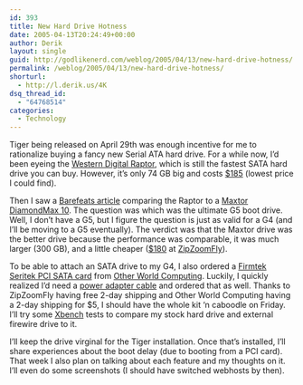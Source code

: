 ```yaml
---
id: 393
title: New Hard Drive Hotness
date: 2005-04-13T20:24:49+00:00
author: Derik
layout: single
guid: http://godlikenerd.com/weblog/2005/04/13/new-hard-drive-hotness/
permalink: /weblog/2005/04/13/new-hard-drive-hotness/
shorturl:
  - http://l.derik.us/4K
dsq_thread_id:
  - "64768514"
categories:
  - Technology
---
```

Tiger being released on April 29th was enough incentive for me to rationalize buying a fancy new Serial ATA hard drive. For a while now, I&#8217;d been eyeing the [Western Digital Raptor](http://www.wdc.com/en/products/Products.asp?DriveID=65&Language=en), which is still the fastest SATA hard drive you can buy. However, it&#8217;s only 74 GB big and costs [$185](http://www.zipzoomfly.com/jsp/ProductDetail.jsp?ProductCode=101222) (lowest price I could find).

Then I saw a [Barefeats article](http://www.barefeats.com/boot02.html) comparing the Raptor to a [Maxtor DiamondMax 10](http://www.maxtor.com/portal/site/Maxtor/menuitem.ba88f6d7cf664718376049b291346068/?channelpath=/en_us/Products/ATA%20Hard%20Drives/Desktop/DiamondMax%2010). The question was which was the ultimate G5 boot drive. Well, I don&#8217;t have a G5, but I figure the question is just as valid for a G4 (and I&#8217;ll be moving to a G5 eventually). The verdict was that the Maxtor drive was the better drive because the performance was comparable, it was much larger (300 GB), and a little cheaper ([$180](http://www.zipzoomfly.com/jsp/ProductDetail.jsp?ProductCode=100719) at [ZipZoomFly](http://www.zipzoomfly.com)).

To be able to attach an SATA drive to my G4, I also ordered a [Firmtek Seritek PCI SATA card](http://www.firmtek.com/seritek/seritek-1s2/) from [Other World Computing](http://www.macsales.com). Luckily, I quickly realized I&#8217;d need a [power adapter cable]() and ordered that as well. Thanks to ZipZoomFly having free 2-day shipping and Other World Computing having a 2-day shipping for $5, I should have the whole kit &#8216;n caboodle on Friday. I&#8217;ll try some [Xbench](http://www.xbench.com/) tests to compare my stock hard drive and external firewire drive to it.

I&#8217;ll keep the drive virginal for the Tiger installation. Once that&#8217;s installed, I&#8217;ll share experiences about the boot delay (due to booting from a PCI card). That week I also plan on talking about each feature and my thoughts on it. I&#8217;ll even do some screenshots (I should have switched webhosts by then).